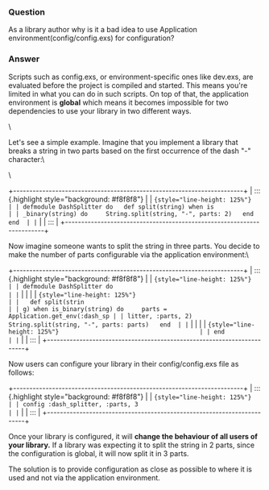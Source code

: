 ### Question
As a library author why is it a bad idea to use Application
environment(config/config.exs) for configuration?


### Answer
<div>

<div>

<div>

Scripts such as config.exs, or environment-specific ones like dev.exs,
are evaluated before the project is compiled and started. This means
you're limited in what you can do in such scripts. On top of that, the
application environment is **global** which means it becomes impossible
for two dependencies to use your library in two different ways.

</div>

<div>

\

</div>

<div>

Let\'s see a simple example. Imagine that you implement a library that
breaks a string in two parts based on the first occurrence of the dash
\"-\" character:\

</div>

<div>

\

</div>

<div>

+-----------------------------------------------------------------------+
| ::: {.highlight style="background: #f8f8f8"}                          |
| ``` {style="line-height: 125%"}                                       |
| defmodule DashSplitter do   def split(string) when is                 |
| _binary(string) do     String.split(string, "-", parts: 2)   end end  |
| ```                                                                   |
| :::                                                                   |
+-----------------------------------------------------------------------+

Now imagine someone wants to split the string in three parts. You decide
to make the number of parts configurable via the application
environment:\

</div>

<div>

+-----------------------------------------------------------------------+
| ::: {.highlight style="background: #f8f8f8"}                          |
| ``` {style="line-height: 125%"}                                       |
| defmodule DashSplitter do                                             |
| ```                                                                   |
|                                                                       |
| ``` {style="line-height: 125%"}                                       |
|   def split(strin                                                     |
| g) when is_binary(string) do     parts = Application.get_env(:dash_sp |
| litter, :parts, 2)     String.split(string, "-", parts: parts)   end  |
| ```                                                                   |
|                                                                       |
| ``` {style="line-height: 125%"}                                       |
| end                                                                   |
| ```                                                                   |
| :::                                                                   |
+-----------------------------------------------------------------------+

<div>

Now users can configure your library in their config/config.exs file as
follows:

</div>

+-----------------------------------------------------------------------+
| ::: {.highlight style="background: #f8f8f8"}                          |
| ``` {style="line-height: 125%"}                                       |
| config :dash_splitter, :parts, 3                                      |
| ```                                                                   |
| :::                                                                   |
+-----------------------------------------------------------------------+

<div>

Once your library is configured, it will **change the behaviour of all
users of your library.** If a library was expecting it to split the
string in 2 parts, since the configuration is global, it will now split
it in 3 parts.

</div>

<div>

The solution is to provide configuration as close as possible to where
it is used and not via the application environment. 

</div>

</div>

</div>

</div>


